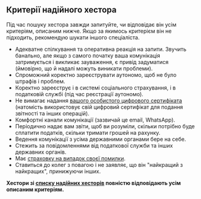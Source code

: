 ## Критерії надійного хестора

Під час пошуку хестора завжди запитуйте, чи відповідає він усім критеріям, описаним нижче. Якщо за якимось критерієм він
не підходить, рекомендую шукати іншого спеціаліста.

- Адекватне спілкування та оперативна реакція на запити. Звучить банально, але якщо з самого початку ваша комунікація
  затримується і викликає зауваження, є привід задуматися (ймовірно, що й надалі можуть виникати проблеми).
- Спроможний коректно зареєструвати аутономо, щоб не було штрафів і проблем.
- Коректно зареєструє і в системі соціального страхування, і в податковій службі (під час реєстрації аутономо).
- Не вимагає надання [вашого особистого цифрового сертифіката](#надання-цифрового-сертифіката-хестору) (натомість
  використовує свій цифровий сертифікат для подання звітності та інших операцій).
- Комфортні канали комунікації (зазвичай це email, WhatsApp).
- Періодично надає вам звіти, щоб ви розуміли, скільки потрібно буде сплатити податків, скільки тримати
  грошей на рахунку.
- Ведення комунікації з усіма державними органами бере на себе.
- Стежить за повідомленнями від податкової служби та інших державних органів.
- Має [страховку на випадок своєї помилки](#відповідальність-хестора).
- Ставиться до колег з повагою і не заявляє, що він "найкращий з найкращих", принижуючи інших.

**Хестори зі [списку надійних хесторів](#надійні-хестори) повністю відповідають усім описаним критеріям.**
